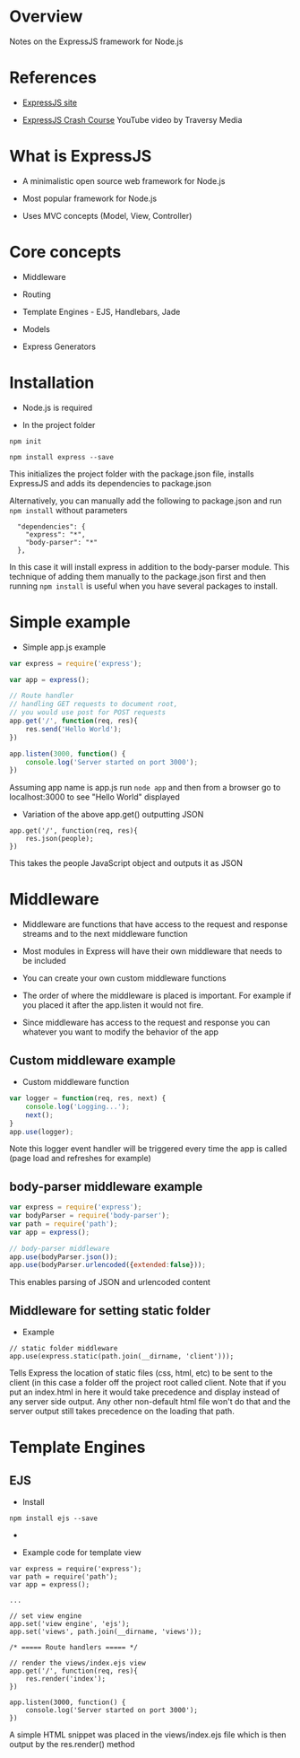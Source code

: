 # Overview

Notes on the ExpressJS framework for Node.js

# References

* [ExpressJS site](https://expressjs.com/)

* [ExpressJS Crash Course](https://www.youtube.com/watch?v=gnsO8-xJ8rs) YouTube video by Traversy Media

# What is ExpressJS

* A minimalistic open source web framework for Node.js

* Most popular framework for Node.js

* Uses MVC concepts (Model, View, Controller)

# Core concepts

* Middleware

* Routing 

* Template Engines - EJS, Handlebars, Jade

* Models

* Express Generators

# Installation

* Node.js is required

*  In the project folder

```
npm init

npm install express --save
```
This initializes the project folder with the package.json file, installs ExpressJS and adds its dependencies to package.json

Alternatively, you can manually add the following to package.json and run `npm install` without parameters

```
  "dependencies": {
    "express": "*",
    "body-parser": "*"
  },
```
In this case it will install express in addition to the body-parser module.  This technique of adding them manually to the package.json first and then running `npm install` is useful when you have several packages to install.

# Simple example

* Simple app.js example

```javascript
var express = require('express');

var app = express();

// Route handler
// handling GET requests to document root, 
// you would use post for POST requests
app.get('/', function(req, res){
    res.send('Hello World');
})

app.listen(3000, function() {
    console.log('Server started on port 3000');
})
```
Assuming app name is app.js run `node app` and then from a browser go to localhost:3000 to see "Hello World" displayed

* Variation of the above app.get() outputting JSON

```
app.get('/', function(req, res){
    res.json(people);
})
```
This takes the people JavaScript object and outputs it as JSON

# Middleware

* Middleware are functions that have access to the request and response streams and to the next middleware function

* Most modules in Express will have their own middleware that needs to be included

* You can create your own custom middleware functions

* The order of where the middleware is placed is important.  For example if you placed it after the app.listen it would not fire.

* Since middleware has access to the request and response you can whatever you want to modify the behavior of the app

## Custom middleware example

* Custom middleware function

```javascript
var logger = function(req, res, next) {
    console.log('Logging...');
    next();
}
app.use(logger);
```
Note this logger event handler will be triggered every time the app is called (page load and refreshes for example)

## body-parser middleware example

```javascript
var express = require('express');
var bodyParser = require('body-parser');
var path = require('path');
var app = express();

// body-parser middleware
app.use(bodyParser.json());
app.use(bodyParser.urlencoded({extended:false}));
```
This enables parsing of JSON and urlencoded content

## Middleware for setting static folder

* Example

```
// static folder middleware
app.use(express.static(path.join(__dirname, 'client')));
```
Tells Express the location of static files (css, html, etc) to be sent to the client (in this case a folder off the project root called client.  Note that if you put an index.html in here it would take precedence and display instead of any server side output.  Any other non-default html file won't do that and the server output still takes precedence on the loading that path.

# Template Engines

## EJS

* Install

`npm install ejs --save`


*

* Example code for template view

```
var express = require('express');
var path = require('path');
var app = express();

...

// set view engine
app.set('view engine', 'ejs');
app.set('views', path.join(__dirname, 'views'));

/* ===== Route handlers ===== */

// render the views/index.ejs view
app.get('/', function(req, res){
    res.render('index');  
})

app.listen(3000, function() {
    console.log('Server started on port 3000');
})
```
A simple HTML snippet was placed in the views/index.ejs file which is then output by the res.render() method
